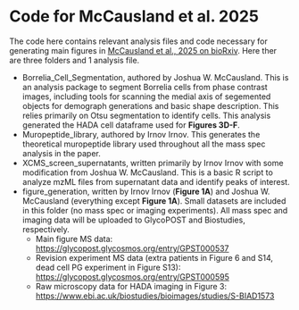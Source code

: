 # Code for McCausland et al. 2025

The code here contains relevant analysis files and code necessary for generating main figures in [McCausland et al., 2025 on bioRxiv](https://www.biorxiv.org/content/10.1101/2025.01.08.631998v1?ct=). Here ther are three folders and 1 analysis file. 

- Borrelia_Cell_Segmentation, authored by Joshua W. McCausland. This is an analysis package to segment Borrelia cells from phase contrast images, including tools for scanning the medial axis of segemented objects for demograph generations and basic shape description. This relies primarily on Otsu segmentation to identify cells. This analysis generated the HADA cell dataframe used for **Figures 3D-F**.
- Muropeptide_library, authored by Irnov Irnov. This generates the theoretical muropeptide library used throughout all the mass spec analysis in the paper. 
- XCMS_screen_supernatants, written primarily by Irnov Irnov with some modification from Joshua W. McCausland. This is a basic R script to analyze mzML files from supernatant data and identify peaks of interest.
- figure_generation, written by Irnov Irnov (**Figure 1A**) and Joshua W. McCausland (everything except **Figure 1A**). Small datasets are included in this folder (no mass spec or imaging experiments). All mass spec and imaging data will be uploaded to GlycoPOST and Biostudies, respectively.
  - Main figure MS data: https://glycopost.glycosmos.org/entry/GPST000537
  - Revision experiment MS data (extra patients in Figure 6 and S14, dead cell PG experiment in Figure S13): https://glycopost.glycosmos.org/entry/GPST000595
  - Raw microscopy data for HADA imaging in Figure 3: https://www.ebi.ac.uk/biostudies/bioimages/studies/S-BIAD1573
